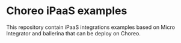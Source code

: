 # Choreo iPaaS examples

This repository contain iPaaS integrations examples based on Micro Integrator and ballerina that can be deploy on Choreo.